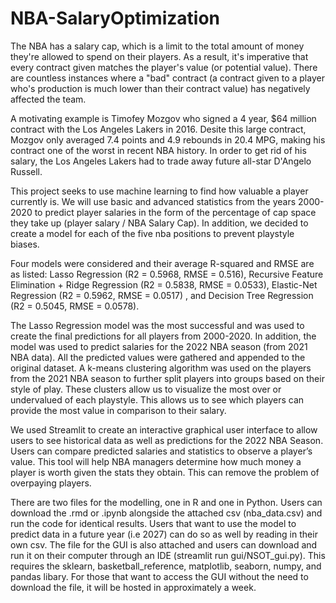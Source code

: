 # NBA-SalaryOptimization

The NBA has a salary cap, which is a limit to the total amount of money they're allowed to spend on their players. As a result, it's imperative that every contract given matches the player's value (or potential value). There are countless instances where a "bad" contract (a contract given to a player who's production is much lower than their contract value) has negatively affected the team.

A motivating example is Timofey Mozgov who signed a 4 year, $64 million contract with the Los Angeles Lakers in 2016. Desite this large contract, Mozgov only averaged 7.4 points and 4.9 rebounds in 20.4 MPG, making his contract one of the worst in recent NBA history. In order to get rid of his salary, the Los Angeles Lakers had to trade away future all-star D'Angelo Russell.

This project seeks to use machine learning to find how valuable a player currently is. We will use basic and advanced statistics from the years 2000-2020 to predict player salaries in the form of the percentage of cap space they take up (player salary / NBA Salary Cap).  In addition, we decided to create a model for each of the five nba positions to prevent playstyle biases.

Four models were considered and their average R-squared and RMSE are as listed: Lasso Regression (R2 = 0.5968, RMSE = 0.516), Recursive Feature Elimination + Ridge Regression  (R2 = 0.5838, RMSE = 0.0533), Elastic-Net Regression (R2 = 0.5962, RMSE = 0.0517) , and Decision Tree Regression (R2 = 0.5045, RMSE = 0.0578). 

The Lasso Regression model was the most successful and was used to create the final predictions for all players from 2000-2020. In addition, the model was used to predict salaries for the 2022 NBA season (from 2021 NBA data). All the predicted values were gathered and appended to the original dataset. A k-means clustering algorithm was used on the players from the 2021 NBA season to further split players into groups based on their style of play. These clusters allow us to visualize the most over or undervalued of each playstyle. This allows us to see which players can provide the most value in comparison to their salary.

We used Streamlit to create an interactive graphical user interface to allow users to see historical data as well as predictions for the 2022 NBA Season. Users can compare predicted salaries and statistics to observe a player’s value. This tool will help NBA managers determine how much money a player is worth given the stats they obtain. This can remove the problem of overpaying players.

There are two files for the modelling, one in R and one in Python. Users can download the .rmd or .ipynb alongside the attached csv (nba_data.csv) and run the code for identical results. Users that want to use the model to predict data in a future year (i.e 2027) can do so as well by reading in their own csv. The file for the GUI is also attached and users can download and run it on their computer through an IDE (streamlit run gui/NSOT_gui.py). This requires the sklearn, basketball_reference, matplotlib, seaborn, numpy, and pandas libary. For those that want to access the GUI without the need to download the file, it will be hosted in approximately a week.


